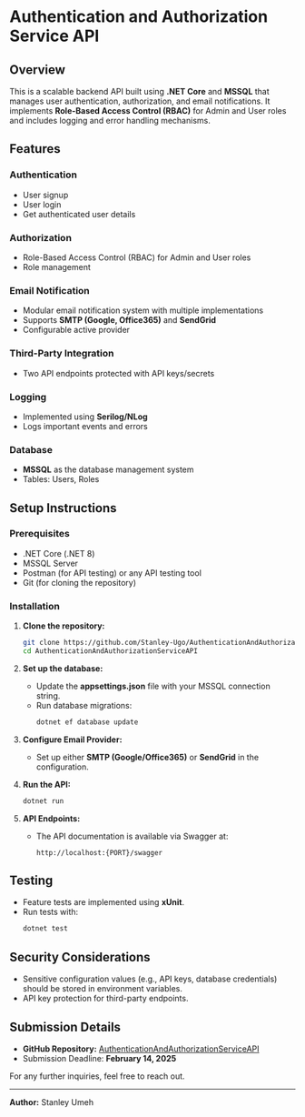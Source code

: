 # Authentication and Authorization Service API

## Overview
This is a scalable backend API built using **.NET Core** and **MSSQL** that manages user authentication, authorization, and email notifications. It implements **Role-Based Access Control (RBAC)** for Admin and User roles and includes logging and error handling mechanisms.

## Features

### Authentication
- User signup
- User login
- Get authenticated user details

### Authorization
- Role-Based Access Control (RBAC) for Admin and User roles
- Role management

### Email Notification
- Modular email notification system with multiple implementations
- Supports **SMTP (Google, Office365)** and **SendGrid**
- Configurable active provider

### Third-Party Integration
- Two API endpoints protected with API keys/secrets

### Logging
- Implemented using **Serilog/NLog**
- Logs important events and errors

### Database
- **MSSQL** as the database management system
- Tables: Users, Roles

## Setup Instructions

### Prerequisites
- .NET Core (.NET 8)
- MSSQL Server
- Postman (for API testing) or any API testing tool
- Git (for cloning the repository)

### Installation
1. **Clone the repository:**
   ```sh
   git clone https://github.com/Stanley-Ugo/AuthenticationAndAuthorizationServiceAPI.git
   cd AuthenticationAndAuthorizationServiceAPI
   ```

2. **Set up the database:**
   - Update the **appsettings.json** file with your MSSQL connection string.
   - Run database migrations:
     ```sh
     dotnet ef database update
     ```

3. **Configure Email Provider:**
   - Set up either **SMTP (Google/Office365)** or **SendGrid** in the configuration.

4. **Run the API:**
   ```sh
   dotnet run
   ```

5. **API Endpoints:**
   - The API documentation is available via Swagger at:
     ```
     http://localhost:{PORT}/swagger
     ```

## Testing
- Feature tests are implemented using **xUnit**.
- Run tests with:
  ```sh
  dotnet test
  ```

## Security Considerations
- Sensitive configuration values (e.g., API keys, database credentials) should be stored in environment variables.
- API key protection for third-party endpoints.

## Submission Details
- **GitHub Repository:** [AuthenticationAndAuthorizationServiceAPI](https://github.com/Stanley-Ugo/AuthenticationAndAuthorizationServiceAPI)
- Submission Deadline: **February 14, 2025**

For any further inquiries, feel free to reach out.

---
**Author:** Stanley Umeh

